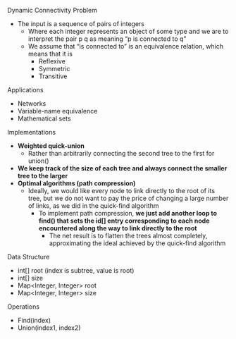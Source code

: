 Dynamic Connectivity Problem
-   The input is a sequence of pairs of integers
	-   Where each integer represents an object of some type and we are to interpret the pair p q as meaning “p is connected to q” 
	-   We assume that “is connected to” is an equivalence relation, which means that it is
		-  Reflexive
		-  Symmetric
		-  Transitive
    
Applications
-   Networks
-   Variable-name equivalence
-   Mathematical sets
    

  

Implementations
-   **Weighted quick-union**
	-   Rather than arbitrarily connecting the second tree to the first for union()
-   **We keep track of the size of each tree and always connect the smaller tree to the larger**
-   **Optimal algorithms (path compression)**
	-   Ideally, we would like every node to link directly to the root of its tree, but we do not want to pay the price of changing a large number of links, as we did in the quick-find algorithm
		-   To implement path compression, **we just add another loop to find() that sets the id[] entry corresponding to each node encountered along the way to link directly to the root**
			-   The net result is to flatten the trees almost completely, approximating the ideal achieved by the quick-find algorithm

Data Structure
-   int[] root (index is subtree, value is root)
-   int[] size
-   Map<Integer, Integer> root
-   Map<Integer, Integer> size

Operations
-   Find(index)
-   Union(index1, index2)
<!--stackedit_data:
eyJoaXN0b3J5IjpbLTEzMDg0MTYzODNdfQ==
-->